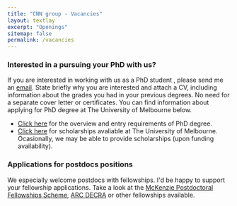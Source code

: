 ```yaml
---
title: "CNN group - Vacancies"
layout: textlay
excerpt: "Openings"
sitemap: false
permalink: /vacancies
---
```


### Interested in a pursuing your PhD with us?
If you are interested in working with us as a PhD student , please send me an [email](mailto:tuan.nguyen@unimelb.edu.au). State briefly why you are interested and attach a CV, including information about the grades you had in your previous degrees. No need for a separate cover letter or certificates. You can find information about applying for PhD degree at The University of Melbourne below.

* [Click here](https://study.unimelb.edu.au/find/courses/graduate/doctor-of-philosophy-engineering-and-it/) for the overview and entry requirements of PhD degree.
* [Click here](https://study.unimelb.edu.au/find/courses/graduate/doctor-of-philosophy-engineering-and-it/fees/#scholarships) for scholarships avaliable at The University of Melbourne. Ocasionally, we may be able to provide scholarships (upon funding availability). 

### Applications for postdocs positions
We especially welcome postdocs with fellowships. I'd be happy to support your fellowship applications. Take a look at the [McKenzie Postdoctoral Fellowships Scheme](https://sites.research.unimelb.edu.au/research-funding/researcher-development-schemes/mckenzie-fellowship), [ARC DECRA](https://www.arc.gov.au/funding-research/funding-schemes/discovery-program/discovery-early-career-researcher-award-decra) or other fellowships available.


